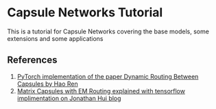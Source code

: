 # Capsule Networks Tutorial
This is a tutorial for Capsule Networks covering the base models, some extensions and some applications

## References
1. [PyTorch implementation of the paper Dynamic Routing Between Capsules by Hao Ren](https://github.com/leftthomas/CapsNet)
2. [Matrix Capsules with EM Routing explained with tensorflow implimentation on Jonathan Hui blog](https://jhui.github.io/2017/11/14/Matrix-Capsules-with-EM-routing-Capsule-Network)
